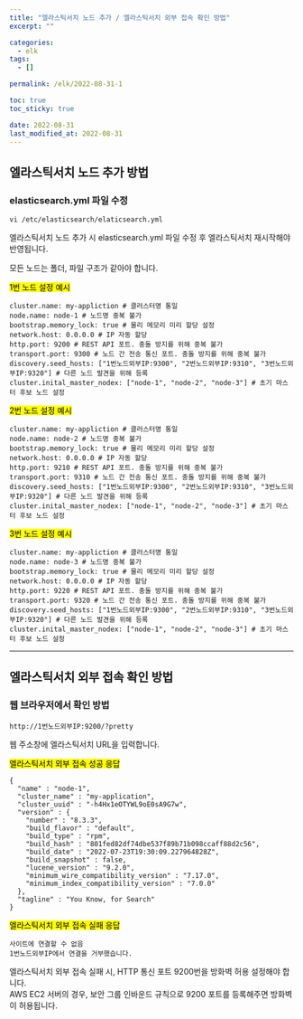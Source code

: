 ```yaml
---
title: "엘라스틱서치 노드 추가 / 엘라스틱서치 외부 접속 확인 방법"
excerpt: ""

categories:
  - elk
tags:
  - []

permalink: /elk/2022-08-31-1

toc: true
toc_sticky: true

date: 2022-08-31
last_modified_at: 2022-08-31
---
```


## 엘라스틱서치 노드 추가 방법

### elasticsearch.yml 파일 수정
```
vi /etc/elasticsearch/elaticsearch.yml
```
엘라스틱서치 노드 추가 시 elasticsearch.yml 파일 수정 후 엘라스틱서치 재시작해야 반영됩니다.

모든 노드는 폴더, 파일 구조가 같아야 합니다.

<mark>1번 노드 설정 예시</mark>
```
cluster.name: my-appliction # 클러스터명 통일
node.name: node-1 # 노드명 중복 불가
bootstrap.memory_lock: true # 물리 메모리 미리 할당 설정
network.host: 0.0.0.0 # IP 자동 할당
http.port: 9200 # REST API 포트. 충돌 방지를 위해 중복 불가
transport.port: 9300 # 노드 간 전송 통신 포트. 충돌 방지를 위해 중복 불가
discovery.seed_hosts: ["1번노드외부IP:9300", "2번노드외부IP:9310", "3번노드외부IP:9320"] # 다른 노드 발견을 위해 등록
cluster.inital_master_nodex: ["node-1", "node-2", "node-3"] # 초기 마스터 후보 노드 설정
```

<mark>2번 노드 설정 예시</mark>
```
cluster.name: my-appliction # 클러스터명 통일
node.name: node-2 # 노드명 중복 불가
bootstrap.memory_lock: true # 물리 메모리 미리 할당 설정
network.host: 0.0.0.0 # IP 자동 할당
http.port: 9210 # REST API 포트. 충돌 방지를 위해 중복 불가
transport.port: 9310 # 노드 간 전송 통신 포트. 충돌 방지를 위해 중복 불가
discovery.seed_hosts: ["1번노드외부IP:9300", "2번노드외부IP:9310", "3번노드외부IP:9320"] # 다른 노드 발견을 위해 등록
cluster.inital_master_nodex: ["node-1", "node-2", "node-3"] # 초기 마스터 후보 노드 설정
```

<mark>3번 노드 설정 예시</mark>
```
cluster.name: my-appliction # 클러스터명 통일
node.name: node-3 # 노드명 중복 불가
bootstrap.memory_lock: true # 물리 메모리 미리 할당 설정
network.host: 0.0.0.0 # IP 자동 할당
http.port: 9220 # REST API 포트. 충돌 방지를 위해 중복 불가
transport.port: 9320 # 노드 간 전송 통신 포트. 충돌 방지를 위해 중복 불가
discovery.seed_hosts: ["1번노드외부IP:9300", "2번노드외부IP:9310", "3번노드외부IP:9320"] # 다른 노드 발견을 위해 등록
cluster.inital_master_nodex: ["node-1", "node-2", "node-3"] # 초기 마스터 후보 노드 설정
```

---

## 엘라스틱서치 외부 접속 확인 방법

### 웹 브라우저에서 확인 방법
```
http://1번노드외부IP:9200/?pretty
```
웹 주소창에 엘라스틱서치 URL을 입력합니다.

<mark>엘라스틱서치 외부 접속 성공 응답</mark>
```
{
  "name" : "node-1",
  "cluster_name" : "my-application",
  "cluster_uuid" : "-h4Hx1eOTYWL9oE0sA9G7w",
  "version" : {
    "number" : "8.3.3",
    "build_flavor" : "default",
    "build_type" : "rpm",
    "build_hash" : "801fed82df74dbe537f89b71b098ccaff88d2c56",
    "build_date" : "2022-07-23T19:30:09.227964828Z",
    "build_snapshot" : false,
    "lucene_version" : "9.2.0",
    "minimum_wire_compatibility_version" : "7.17.0",
    "minimum_index_compatibility_version" : "7.0.0"
  },
  "tagline" : "You Know, for Search"
}
```

<mark>엘라스틱서치 외부 접속 실패 응답</mark>
```
사이트에 연결할 수 없음
1번노드외부IP에서 연결을 거부했습니다.
```
엘라스틱서치 외부 접속 실패 시, HTTP 통신 포트 9200번을 방화벽 허용 설정해야 합니다.  
AWS EC2 서버의 경우, 보안 그룹 인바운드 규칙으로 9200 포트를 등록해주면 방화벽이 허용됩니다.